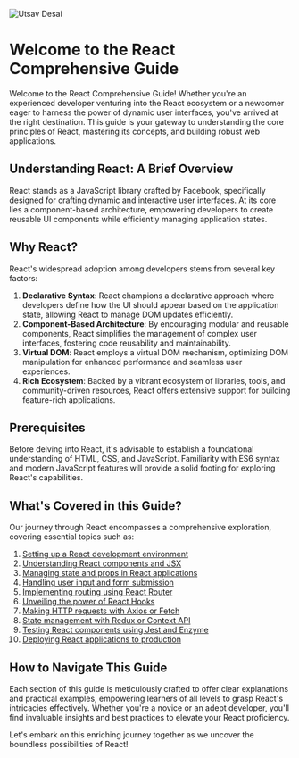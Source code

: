 ![Utsav Desai](https://github.com/UtsavSoftrefineTech/demo/assets/135974253/c078b2a6-563b-4e62-af17-3fb13fce74a1)

# Welcome to the React Comprehensive Guide

Welcome to the React Comprehensive Guide! Whether you're an experienced developer venturing into the React ecosystem or a newcomer eager to harness the power of dynamic user interfaces, you've arrived at the right destination. This guide is your gateway to understanding the core principles of React, mastering its concepts, and building robust web applications.

## Understanding React: A Brief Overview

React stands as a JavaScript library crafted by Facebook, specifically designed for crafting dynamic and interactive user interfaces. At its core lies a component-based architecture, empowering developers to create reusable UI components while efficiently managing application states.

## Why React?

React's widespread adoption among developers stems from several key factors:

1. **Declarative Syntax**: React champions a declarative approach where developers define how the UI should appear based on the application state, allowing React to manage DOM updates efficiently.
2. **Component-Based Architecture**: By encouraging modular and reusable components, React simplifies the management of complex user interfaces, fostering code reusability and maintainability.
3. **Virtual DOM**: React employs a virtual DOM mechanism, optimizing DOM manipulation for enhanced performance and seamless user experiences.
4. **Rich Ecosystem**: Backed by a vibrant ecosystem of libraries, tools, and community-driven resources, React offers extensive support for building feature-rich applications.

## Prerequisites

Before delving into React, it's advisable to establish a foundational understanding of HTML, CSS, and JavaScript. Familiarity with ES6 syntax and modern JavaScript features will provide a solid footing for exploring React's capabilities.

## What's Covered in this Guide?

Our journey through React encompasses a comprehensive exploration, covering essential topics such as:

1. [Setting up a React development environment](introduction.md)
2. [Understanding React components and JSX](introduction.md)
3. [Managing state and props in React applications](introduction.md)
4. [Handling user input and form submission](introduction.md)
5. [Implementing routing using React Router](introduction.md)
6. [Unveiling the power of React Hooks](introduction.md)
7. [Making HTTP requests with Axios or Fetch](introduction.md)
8. [State management with Redux or Context API](introduction.md)
9. [Testing React components using Jest and Enzyme](introduction.md)
10. [Deploying React applications to production](introduction.md)

## How to Navigate This Guide

Each section of this guide is meticulously crafted to offer clear explanations and practical examples, empowering learners of all levels to grasp React's intricacies effectively. Whether you're a novice or an adept developer, you'll find invaluable insights and best practices to elevate your React proficiency.

Let's embark on this enriching journey together as we uncover the boundless possibilities of React!
